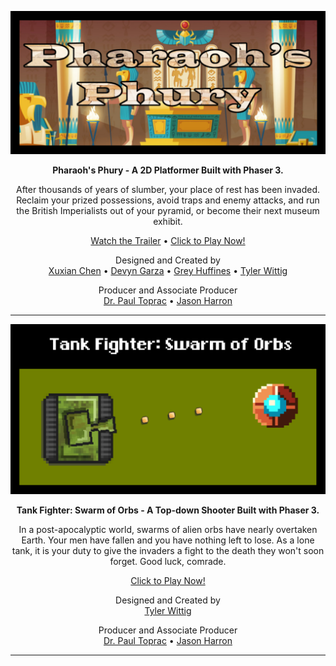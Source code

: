 <!-- Commented out line of code (line 6) made Pharaoh's Phury picture
into a clickable button that linked to the game.
Had issues successfully centering it on the webpage,
so reverted back to a static image with a clickable text link below it. -->

<!-- Pharaoh's Phury -->

<!-- Title Card -->
[![Pharaoh's Phury Title Card](/images/pharaohsPhury-titleCard.png)](https://twit96.github.io/PharaohsPhury_Phaser3/)
<!-- Description -->
<p align="center"><b>Pharaoh's Phury - A 2D Platformer Built with Phaser 3.</b></p>
<p align="center">  
  After thousands of years of slumber, your place of rest has been invaded. Reclaim your prized possessions, avoid traps and enemy attacks, and run the British Imperialists out of your pyramid, or become their next museum exhibit.
</p>
<!-- Links -->
<p align="center">
  <a href="https://youtu.be/IQX4wJzflHA">Watch the Trailer</a>
  •
  <a href="https://twit96.github.io/PharaohsPhury_Phaser3/">Click to Play Now!</a>
</p>
<p align="center">  
  Designed and Created by<br />
  <a href="https://www.linkedin.com/in/xuxian-chen-81b648b5/">Xuxian Chen</a>
  •
  <a href="https://www.linkedin.com/in/devyn-garza-858541160/">Devyn Garza</a>
  •
  <a href="https://www.linkedin.com/in/grey-huffines-45364a137/">Grey Huffines</a>
  •
  <a href="https://www.linkedin.com/in/tylerwittig/">Tyler Wittig</a>
</p>
<p align="center">
  Producer and Associate Producer<br />
  <a href="https://www.linkedin.com/in/paultoprac/">Dr. Paul Toprac</a>
  •
  <a href="https://www.linkedin.com/in/jason-harron-a5ba06b/">Jason Harron</a>
</p>

---

<!-- Tank Fighter -->

<!-- Title Card -->
[![Tank Fighter Title Card](/images/tankFighter-titleCard.png)](https://twit96.github.io/TankFighter_Phaser3/)
<!-- Description -->
<p align="center"><b>Tank Fighter: Swarm of Orbs - A Top-down Shooter Built with Phaser 3.</b></p>
<p align="center">  
  In a post-apocalyptic world, swarms of alien orbs have nearly overtaken Earth. Your men have fallen and you have nothing left to lose. As a lone tank, it is your duty to give the invaders a fight to the death they won't soon forget. Good luck, comrade.
</p>
<!-- Links -->
<p align="center">
  <a href="https://twit96.github.io/TankFighter_Phaser3/">Click to Play Now!</a>
</p>
<p align="center">  
  Designed and Created by<br />
  <a href="https://www.linkedin.com/in/tylerwittig/">Tyler Wittig</a>
</p>
<p align="center">
  Producer and Associate Producer<br />
  <a href="https://www.linkedin.com/in/paultoprac/">Dr. Paul Toprac</a>
  •
  <a href="https://www.linkedin.com/in/jason-harron-a5ba06b/">Jason Harron</a>
</p>

---
